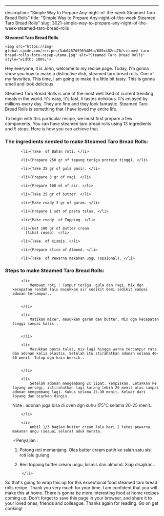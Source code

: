 ---
description: "Simple Way to Prepare Any-night-of-the-week Steamed Taro Bread Rolls"
title: "Simple Way to Prepare Any-night-of-the-week Steamed Taro Bread Rolls"
slug: 3021-simple-way-to-prepare-any-night-of-the-week-steamed-taro-bread-rolls

<p>
	<strong>Steamed Taro Bread Rolls</strong>. 
	
</p>
<p>
	
	<img src="https://img-global.cpcdn.com/recipes/3ab0467d5969486b/680x482cq70/steamed-taro-bread-rolls-foto-resep-utama.jpg" alt="Steamed Taro Bread Rolls" style="width: 100%;">
	
	
</p>
<p>
	Hey everyone, it is John, welcome to my recipe page. Today, I'm gonna show you how to make a distinctive dish, steamed taro bread rolls. One of my favorites. This time, I am going to make it a little bit tasty. This is gonna smell and look delicious.
</p>
	
<p>
	Steamed Taro Bread Rolls is one of the most well liked of current trending meals in the world. It's easy, it's fast, it tastes delicious. It's enjoyed by millions every day. They are fine and they look fantastic. Steamed Taro Bread Rolls is something that I have loved my entire life.
</p>
<p>
	
</p>

<p>
To begin with this particular recipe, we must first prepare a few components. You can have steamed taro bread rolls using 13 ingredients and 5 steps. Here is how you can achieve that.
</p>

<h3>The ingredients needed to make Steamed Taro Bread Rolls:</h3>

<ol>
	
		<li>{Take  of Bahan roti. </li>
	
		<li>{Prepare 250 gr of tepung terigu protein tinggi. </li>
	
		<li>{Take 25 gr of gula pasir. </li>
	
		<li>{Prepare 3 gr of ragi. </li>
	
		<li>{Prepare 160 ml of air. </li>
	
		<li>{Take 25 gr of butter. </li>
	
		<li>{Make ready 3 gr of garam. </li>
	
		<li>{Prepare 1 sdt of pasta talas. </li>
	
		<li>{Make ready  of Topping. </li>
	
		<li>{Get 100 gr of Butter cream
          (lihat resep). </li>
	
		<li>{Take  of Kismis. </li>
	
		<li>{Prepare slice of Almond. </li>
	
		<li>{Take  of Pewarna makanan ungu (opsional). </li>
	
</ol>
<p>
	
</p>

<h3>Steps to make Steamed Taro Bread Rolls:</h3>

<ol>
	
		<li>
			Membuat roti : Campur terigu, gula dan ragi. Mix dgn kecepatan rendah lalu masukkan air sedikit demi sedikit sampai adonan tercampur..
			
			
		</li>
	
		<li>
			Matikan mixer, masukkan garam dan butter. Mix dgn kecepatan tinggi sampai kalis..
			
			
		</li>
	
		<li>
			Masukkan pasta talas, mix lagi hingga warna tercampur rata dan adonan kalis elastis. Setelah itu stirahatkan adonan selama 40-50 menit. Tutup dgn kain bersih..
			
			
		</li>
	
		<li>
			Setelah adonan mengembang 2x lipat, kempiskan. Letakkan ke loyang persegi, istirahatkan lagi kurang lebih 20 menit atau sampai adonan mengembang lagi. Kukus selama 25-30 menit. Keluar dari loyang dan biarkan dingin.
Note : adonan juga bisa di oven dgn suhu 175°C selama 20-25 menit..
			
			
		</li>
	
		<li>
			Ambil 1/3 bagian butter cream lalu beri 2 tetes pewarna makanan ungu (sesuai selera) aduk merata.

✓Penyajian :
1. Potong roti memanjang. Oles butter cream putih ke salah satu sisi roti lalu gulung.
2. Beri topping butter cream ungu, kismis dan almond. Siap disajikan..
			
			
		</li>
	
</ol>

<p>
	
</p>

<p>
	So that's going to wrap this up for this exceptional food steamed taro bread rolls recipe. Thank you very much for your time. I am confident that you will make this at home. There is gonna be more interesting food at home recipes coming up. Don't forget to save this page in your browser, and share it to your loved ones, friends and colleague. Thanks again for reading. Go on get cooking!
</p>
